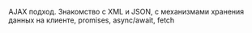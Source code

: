 AJAX подход. Знакомство с XML и JSON, с механизмами хранения данных на клиенте, promises, async/await, fetch
